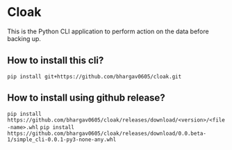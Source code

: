# Cloak
This is the Python CLI application to perform action on the data before backing up.

## How to install this cli?
`pip install git+https://github.com/bhargav0605/cloak.git`

## How to install using github release?
`pip install https://github.com/bhargav0605/cloak/releases/download/<version>/<file-name>.whl`
`pip install https://github.com/bhargav0605/cloak/releases/download/0.0.beta-1/simple_cli-0.0.1-py3-none-any.whl`
